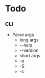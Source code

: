 # Todo
### CLI
* Parse args
  * long args
   * --help
   * --version
  * short args
   * -o
   * -S
   * -c
